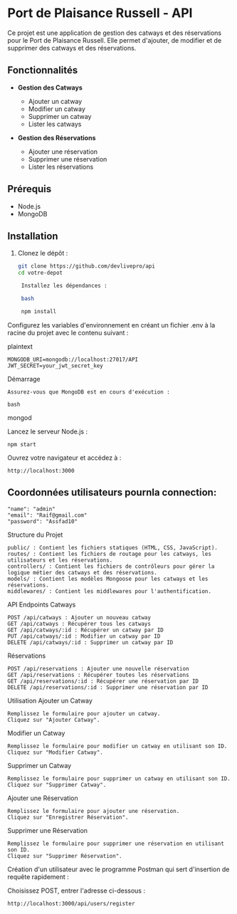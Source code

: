 # Port de Plaisance Russell - API

Ce projet est une application de gestion des catways et des réservations pour le Port de Plaisance Russell. Elle permet d'ajouter, de modifier et de supprimer des catways et des réservations.

## Fonctionnalités

- **Gestion des Catways**
  - Ajouter un catway
  - Modifier un catway
  - Supprimer un catway
  - Lister les catways

- **Gestion des Réservations**
  - Ajouter une réservation
  - Supprimer une réservation
  - Lister les réservations

## Prérequis

- Node.js
- MongoDB

## Installation

1. Clonez le dépôt :

   ```bash
   git clone https://github.com/devlivepro/api
   cd votre-depot

    Installez les dépendances :

    bash

    npm install

Configurez les variables d'environnement en créant un fichier .env à la racine du projet avec le contenu suivant :

plaintext

    MONGODB_URI=mongodb://localhost:27017/API
    JWT_SECRET=your_jwt_secret_key

Démarrage

    Assurez-vous que MongoDB est en cours d'exécution :

    bash

mongod

Lancez le serveur Node.js :

    npm start

Ouvrez votre navigateur et accédez à :


    http://localhost:3000

## Coordonnées utilisateurs pournla connection:
    
    "name": "admin"
    "email": "Raif@gmail.com"
    "password": "Assfad10"

Structure du Projet

    public/ : Contient les fichiers statiques (HTML, CSS, JavaScript).
    routes/ : Contient les fichiers de routage pour les catways, les utilisateurs et les réservations.
    controllers/ : Contient les fichiers de contrôleurs pour gérer la logique métier des catways et des réservations.
    models/ : Contient les modèles Mongoose pour les catways et les réservations.
    middlewares/ : Contient les middlewares pour l'authentification.

API Endpoints
Catways

    POST /api/catways : Ajouter un nouveau catway
    GET /api/catways : Récupérer tous les catways
    GET /api/catways/:id : Récupérer un catway par ID
    PUT /api/catways/:id : Modifier un catway par ID
    DELETE /api/catways/:id : Supprimer un catway par ID

Réservations

    POST /api/reservations : Ajouter une nouvelle réservation
    GET /api/reservations : Récupérer toutes les réservations
    GET /api/reservations/:id : Récupérer une réservation par ID
    DELETE /api/reservations/:id : Supprimer une réservation par ID

Utilisation
Ajouter un Catway

    Remplissez le formulaire pour ajouter un catway.
    Cliquez sur "Ajouter Catway".

Modifier un Catway

    Remplissez le formulaire pour modifier un catway en utilisant son ID.
    Cliquez sur "Modifier Catway".

Supprimer un Catway

    Remplissez le formulaire pour supprimer un catway en utilisant son ID.
    Cliquez sur "Supprimer Catway".

Ajouter une Réservation

    Remplissez le formulaire pour ajouter une réservation.
    Cliquez sur "Enregistrer Réservation".

Supprimer une Réservation

    Remplissez le formulaire pour supprimer une réservation en utilisant son ID.
    Cliquez sur "Supprimer Réservation".


Création d'un utilisateur avec le programme Postman qui sert d'insertion de requête rapidement :

Choisissez POST, entrer l'adresse ci-dessous :

    http://localhost:3000/api/users/register
